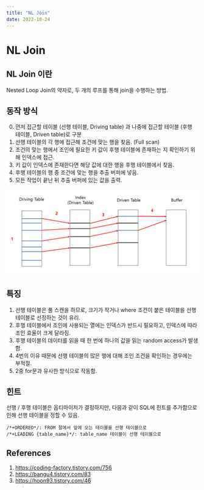 ```yaml
---
title: "NL Join"
date: 2022-10-24
---
```


# NL Join

## NL Join 이란

Nested Loop Join의 약자로, 두 개의 루프를 통해 join을 수행하는 방법.

## 동작 방식

0. 먼저 접근할 테이블 (선행 테이블, Driving table) 과 나중에 접근할 테이블 (후행 테이블, Driven table)로 구분
1. 선행 테이블의 각 행에 접근해 조건에 맞는 행을 찾음. (Full scan)
2. 조건의 맞는 행에서 조인에 필요한 키 값이 후행 테이블에 존재하는 지 확인하기 위해 인덱스에 접근.
3. 키 값이 인덱스에 존재한다면 해당 값에 대한 행을 후행 테이블에서 찾음.
4. 후행 테이블의 행 중 조건에 맞는 행을 추출 버퍼에 넣음.
5. 모든 작업이 끝난 뒤 추출 버퍼에 있는 값을 출력.

![NL Join](./imgs/2022-10-24-1.png)

## 특징

1. 선행 테이블은 풀 스캔을 하므로, 크기가 작거나 where 조건이 붙은 테이블을 선행 테이블로 선정하는 것이 유리.
2. 후행 테이블에서 조인에 사용되는 열에는 인덱스가 반드시 필요하고, 인덱스에 따라 조인 효율이 크게 달라짐.
3. 후행 테이블의 데이터를 읽을 때 한 번에 하나의 값을 읽는 random access가 발생함.
4. 4번의 이유 때문에 선행 테이블의 많은 행에 대해 조인 조건을 확인하는 경우에는 부적절.
5. 2중 for문과 유사한 방식으로 작동함.

## 힌트

선행 / 후행 테이블은 옵티마이저가 결정하지만, 다음과 같이 SQL에 힌트를 추가함으로 인해 선행 테이블을 정할 수 있음.

```
/*+ORDERED*/: FROM 절에서 앞에 오는 테이블을 선행 테이블으로
/*+LEADING {table_name}*/: table_name 테이블이 선행 테이블으로
```

## References

1. https://coding-factory.tistory.com/756
2. https://bangu4.tistory.com/83
3. https://hoon93.tistory.com/46
